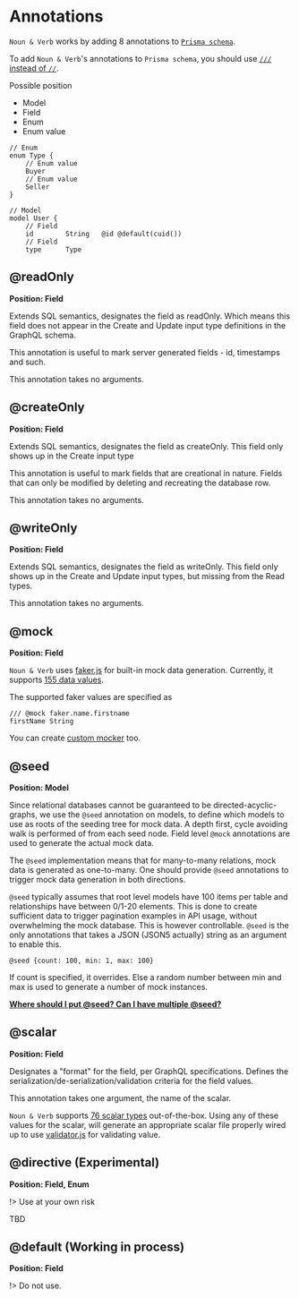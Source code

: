 # Annotations

`Noun & Verb` works by adding 8 annotations to
[`Prisma schema`](https://www.prisma.io/docs/concepts/components/prisma-schema).

To add `Noun & Verb`'s annotations to `Prisma schema`, you should use
[`///` instead of `//`](https://www.prisma.io/docs/concepts/components/prisma-schema#comments).

Possible position

- Model
- Field
- Enum
- Enum value

```prisma
// Enum
enum Type {
    // Enum value
    Buyer
    // Enum value
    Seller
}

// Model
model User {
    // Field
    id        String   @id @default(cuid())
    // Field
    type      Type
```

## @readOnly

**Position: Field**

Extends SQL semantics, designates the field as readOnly. Which means this field
does not appear in the Create and Update input type definitions in the GraphQL
schema.

This annotation is useful to mark server generated fields - id, timestamps and
such.

This annotation takes no arguments.

## @createOnly

**Position: Field**

Extends SQL semantics, designates the field as createOnly. This field only shows
up in the Create input type

This annotation is useful to mark fields that are creational in nature. Fields
that can only be modified by deleting and recreating the database row.

This annotation takes no arguments.

## @writeOnly

**Position: Field**

Extends SQL semantics, designates the field as writeOnly. This field only shows
up in the Create and Update input types, but missing from the Read types.

This annotation takes no arguments.

## @mock

**Position: Field**

`Noun & Verb` uses [faker.js](https://fakerjs.dev/) for built-in mock data
generation. Currently, it supports
[155 data values](../data/supported-faker.md).

The supported faker values are specified as

```
/// @mock faker.name.firstname
firstName String
```

You can create [custom mocker](guides/custom-mocker.md) too.

## @seed

**Position: Model**

Since relational databases cannot be guaranteed to be directed-acyclic-graphs,
we use the `@seed` annotation on models, to define which models to use as roots
of the seeding tree for mock data. A depth first, cycle avoiding walk is
performed of from each seed node. Field level `@mock` annotations are used to
generate the actual mock data.

The `@seed` implementation means that for many-to-many relations, mock data is
generated as one-to-many. One should provide `@seed` annotations to trigger mock
data generation in both directions.

`@seed` typically assumes that root level models have 100 items per table and
relationships have between 0/1-20 elements. This is done to create sufficient
data to trigger pagination examples in API usage, without overwhelming the mock
database. This is however controllable. `@seed` is the only annotations that
takes a JSON (JSON5 actually) string as an argument to enable this.

`@seed {count: 100, min: 1, max: 100}`

If count is specified, it overrides. Else a random number between min and max is
used to generate a number of mock instances.

[**Where should I put @seed? Can I have multiple @seed?**](guides/seeding.md)

## @scalar

**Position: Field**

Designates a "format" for the field, per GraphQL specifications. Defines the
serialization/de-serialization/validation criteria for the field values.

This annotation takes one argument, the name of the scalar.

`Noun & Verb` supports [76 scalar types](../data/supported-scalars.md)
out-of-the-box. Using any of these values for the scalar, will generate an
appropriate scalar file properly wired up to use
[validator.js](https://www.npmjs.com/package/validator) for validating value.

## @directive (Experimental)

**Position: Field, Enum**

!> Use at your own risk

TBD

## @default (Working in process)

**Position: Field**

!> Do not use.
